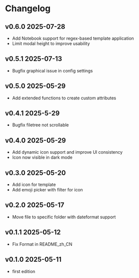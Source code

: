 # Changelog

## v0.6.0 2025-07-28
- Add Notebook support for regex-based template application
- Limit modal height to improve usability

## v0.5.1 2025-07-13
- Bugfix graphical issue in config settings

## v0.5.0 2025-05-29
- Add extended functions to create custom attributes

## v0.4.1 2025-5-29
- Bugfix filetree not scrollable

## v0.4.0 2025-05-29
- Add dynamic icon support and improve UI consistency
- Icon now visible in dark mode

## v0.3.0 2025-05-20
- Add icon for template
- Add emoji picker with filter for icon

## v0.2.0 2025-05-17
- Move file to specific folder with dateformat support

## v0.1.1 2025-05-12
- Fix Format in README_zh_CN

## v0.1.0 2025-05-11
- first edition
